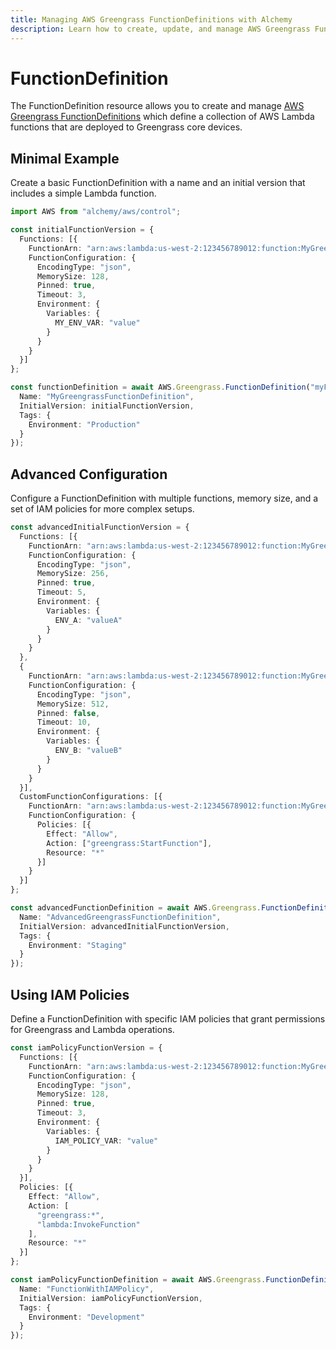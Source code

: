 ```yaml
---
title: Managing AWS Greengrass FunctionDefinitions with Alchemy
description: Learn how to create, update, and manage AWS Greengrass FunctionDefinitions using Alchemy Cloud Control.
---
```


# FunctionDefinition

The FunctionDefinition resource allows you to create and manage [AWS Greengrass FunctionDefinitions](https://docs.aws.amazon.com/greengrass/latest/userguide/) which define a collection of AWS Lambda functions that are deployed to Greengrass core devices. 

## Minimal Example

Create a basic FunctionDefinition with a name and an initial version that includes a simple Lambda function.

```ts
import AWS from "alchemy/aws/control";

const initialFunctionVersion = {
  Functions: [{
    FunctionArn: "arn:aws:lambda:us-west-2:123456789012:function:MyGreengrassFunction",
    FunctionConfiguration: {
      EncodingType: "json",
      MemorySize: 128,
      Pinned: true,
      Timeout: 3,
      Environment: {
        Variables: {
          MY_ENV_VAR: "value"
        }
      }
    }
  }]
};

const functionDefinition = await AWS.Greengrass.FunctionDefinition("myFunctionDefinition", {
  Name: "MyGreengrassFunctionDefinition",
  InitialVersion: initialFunctionVersion,
  Tags: {
    Environment: "Production"
  }
});
```

## Advanced Configuration

Configure a FunctionDefinition with multiple functions, memory size, and a set of IAM policies for more complex setups.

```ts
const advancedInitialFunctionVersion = {
  Functions: [{
    FunctionArn: "arn:aws:lambda:us-west-2:123456789012:function:MyGreengrassFunctionA",
    FunctionConfiguration: {
      EncodingType: "json",
      MemorySize: 256,
      Pinned: true,
      Timeout: 5,
      Environment: {
        Variables: {
          ENV_A: "valueA"
        }
      }
    }
  },
  {
    FunctionArn: "arn:aws:lambda:us-west-2:123456789012:function:MyGreengrassFunctionB",
    FunctionConfiguration: {
      EncodingType: "json",
      MemorySize: 512,
      Pinned: false,
      Timeout: 10,
      Environment: {
        Variables: {
          ENV_B: "valueB"
        }
      }
    }
  }],
  CustomFunctionConfigurations: [{
    FunctionArn: "arn:aws:lambda:us-west-2:123456789012:function:MyGreengrassFunctionB",
    FunctionConfiguration: {
      Policies: [{
        Effect: "Allow",
        Action: ["greengrass:StartFunction"],
        Resource: "*"
      }]
    }
  }]
};

const advancedFunctionDefinition = await AWS.Greengrass.FunctionDefinition("advancedFunctionDefinition", {
  Name: "AdvancedGreengrassFunctionDefinition",
  InitialVersion: advancedInitialFunctionVersion,
  Tags: {
    Environment: "Staging"
  }
});
```

## Using IAM Policies

Define a FunctionDefinition with specific IAM policies that grant permissions for Greengrass and Lambda operations.

```ts
const iamPolicyFunctionVersion = {
  Functions: [{
    FunctionArn: "arn:aws:lambda:us-west-2:123456789012:function:MyGreengrassFunctionWithPolicy",
    FunctionConfiguration: {
      EncodingType: "json",
      MemorySize: 128,
      Pinned: true,
      Timeout: 3,
      Environment: {
        Variables: {
          IAM_POLICY_VAR: "value"
        }
      }
    }
  }],
  Policies: [{
    Effect: "Allow",
    Action: [
      "greengrass:*",
      "lambda:InvokeFunction"
    ],
    Resource: "*"
  }]
};

const iamPolicyFunctionDefinition = await AWS.Greengrass.FunctionDefinition("iamPolicyFunctionDefinition", {
  Name: "FunctionWithIAMPolicy",
  InitialVersion: iamPolicyFunctionVersion,
  Tags: {
    Environment: "Development"
  }
});
```